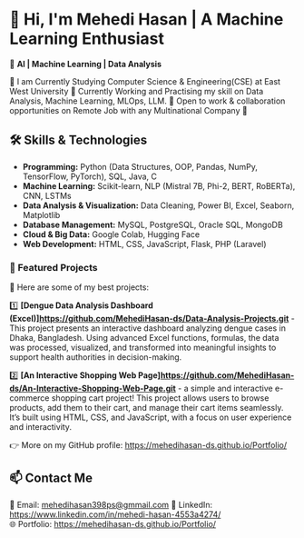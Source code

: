 # 👋 Hi, I'm Mehedi Hasan | A Machine Learning Enthusiast
🚀 **AI | Machine Learning | Data Analysis**  

🔹 I am Currently Studying Computer Science & Engineering(CSE) at East West University 
🔹 Currently Working and Practising my skill on Data Analysis, Machine Learning, MLOps, LLM. 
🔹 Open to work & collaboration opportunities on Remote Job with any Multinational Company
🔹 

## 🛠 Skills & Technologies  
- **Programming:** Python (Data Structures, OOP, Pandas, NumPy, TensorFlow, PyTorch), SQL, Java, C  
- **Machine Learning:** Scikit-learn, NLP (Mistral 7B, Phi-2, BERT, RoBERTa), CNN, LSTMs  
- **Data Analysis & Visualization:** Data Cleaning, Power BI, Excel, Seaborn, Matplotlib  
- **Database Management:** MySQL, PostgreSQL, Oracle SQL, MongoDB  
- **Cloud & Big Data:** Google Colab, Hugging Face  
- **Web Development:** HTML, CSS, JavaScript, Flask, PHP (Laravel)  


### 📌 Featured Projects  
🌟 Here are some of my best projects:  

1️⃣ **[Dengue Data Analysis Dashboard (Excel)]https://github.com/MehediHasan-ds/Data-Analysis-Projects.git** - This project presents an interactive dashboard analyzing dengue cases in Dhaka, Bangladesh. Using advanced Excel functions, formulas, the data was processed, visualized, and transformed into meaningful insights to support health authorities in decision-making.
  
2️⃣ **[An Interactive Shopping Web Page]https://github.com/MehediHasan-ds/An-Interactive-Shopping-Web-Page.git** - a simple and interactive e-commerce shopping cart project! This project allows users to browse products, add them to their cart, and manage their cart items seamlessly. It’s built using HTML, CSS, and JavaScript, with a focus on user experience and interactivity.

👉 More on my GitHub profile: https://mehedihasan-ds.github.io/Portfolio/


## 📫 Contact Me  
📩 Email: mehedihasan398ps@gmmail.com
💼 LinkedIn: https://www.linkedin.com/in/mehedi-hasan-4553a4274/  
🌐 Portfolio: https://mehedihasan-ds.github.io/Portfolio/
